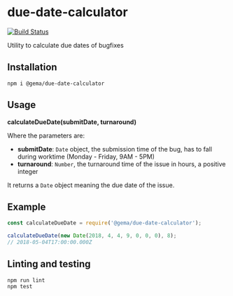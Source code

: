 # due-date-calculator

[![Build Status](https://travis-ci.org/gemabarni/due-date-calculator.svg?branch=master)](https://travis-ci.org/gemabarni/due-date-calculator)

Utility to calculate due dates of bugfixes

## Installation
```
npm i @gema/due-date-calculator
```

## Usage
**calculateDueDate(submitDate, turnaround)**

Where the parameters are:
- **submitDate**: `Date` object, the submission time of the bug, has to fall during worktime (Monday - Friday, 9AM - 5PM)
- **turnaround**: `Number`, the turnaround time of the issue in hours, a positive integer

It returns a `Date` object meaning the due date of the issue.

## Example
```js
const calculateDueDate = require('@gema/due-date-calculator');

calculateDueDate(new Date(2018, 4, 4, 9, 0, 0, 0), 8);
// 2018-05-04T17:00:00.000Z
```

## Linting and testing
```
npm run lint
npm test
```
